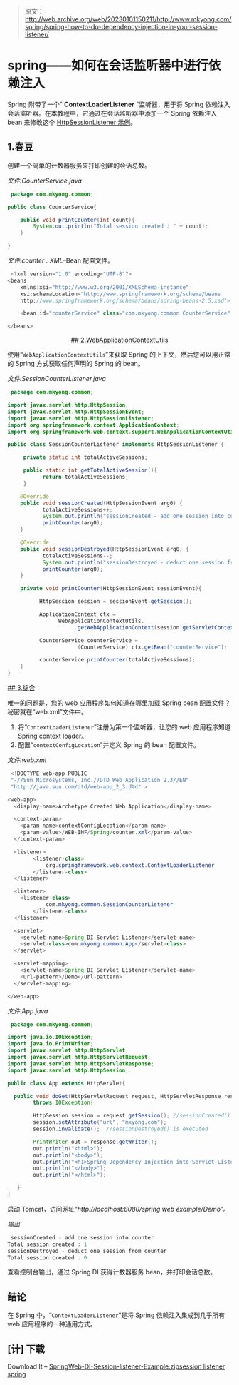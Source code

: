 > 原文：<http://web.archive.org/web/20230101150211/http://www.mkyong.com/spring/spring-how-to-do-dependency-injection-in-your-session-listener/>

# spring——如何在会话监听器中进行依赖注入

Spring 附带了一个" **ContextLoaderListener** "监听器，用于将 Spring 依赖注入会话监听器。在本教程中，它通过在会话监听器中添加一个 Spring 依赖注入 bean 来修改这个 [HttpSessionListener 示例](http://web.archive.org/web/20190224160129/http://www.mkyong.com/servlet/a-simple-httpsessionlistener-example-active-sessions-counter/)。

## 1.春豆

创建一个简单的计数器服务来打印创建的会话总数。

*文件:CounterService.java*

```java
 package com.mkyong.common;

public class CounterService{

	public void printCounter(int count){
		System.out.println("Total session created : " + count);
	}

} 
```

*文件:counter . XML*–Bean 配置文件。

```java
 <?xml version="1.0" encoding="UTF-8"?>
<beans 
	xmlns:xsi="http://www.w3.org/2001/XMLSchema-instance"
	xsi:schemaLocation="http://www.springframework.org/schema/beans 
	http://www.springframework.org/schema/beans/spring-beans-2.5.xsd">

	<bean id="counterService" class="com.mkyong.common.CounterService" />

</beans> 
```

 <ins class="adsbygoogle" style="display:block; text-align:center;" data-ad-format="fluid" data-ad-layout="in-article" data-ad-client="ca-pub-2836379775501347" data-ad-slot="6894224149">## 2.WebApplicationContextUtils

使用“`WebApplicationContextUtils`”来获取 Spring 的上下文，然后您可以用正常的 Spring 方式获取任何声明的 Spring 的 bean。

*文件:SessionCounterListener.java*

```java
 package com.mkyong.common;

import javax.servlet.http.HttpSession;
import javax.servlet.http.HttpSessionEvent;
import javax.servlet.http.HttpSessionListener;
import org.springframework.context.ApplicationContext;
import org.springframework.web.context.support.WebApplicationContextUtils;

public class SessionCounterListener implements HttpSessionListener {

     private static int totalActiveSessions;

     public static int getTotalActiveSession(){
           return totalActiveSessions;
     }

    @Override
    public void sessionCreated(HttpSessionEvent arg0) {
           totalActiveSessions++;
           System.out.println("sessionCreated - add one session into counter");	
           printCounter(arg0);
    }

    @Override
    public void sessionDestroyed(HttpSessionEvent arg0) {
           totalActiveSessions--;
           System.out.println("sessionDestroyed - deduct one session from counter");	
           printCounter(arg0);
    }	

    private void printCounter(HttpSessionEvent sessionEvent){

          HttpSession session = sessionEvent.getSession();

          ApplicationContext ctx = 
                WebApplicationContextUtils.
                      getWebApplicationContext(session.getServletContext());

          CounterService counterService = 
                      (CounterService) ctx.getBean("counterService");

          counterService.printCounter(totalActiveSessions);
    }
} 
```

 <ins class="adsbygoogle" style="display:block" data-ad-client="ca-pub-2836379775501347" data-ad-slot="8821506761" data-ad-format="auto" data-ad-region="mkyongregion">## 3.综合

唯一的问题是，您的 web 应用程序如何知道在哪里加载 Spring bean 配置文件？秘密就在“web.xml”文件中。

1.  将“`ContextLoaderListener`”注册为第一个监听器，让您的 web 应用程序知道 Spring context loader。
2.  配置“`contextConfigLocation`”并定义 Spring 的 bean 配置文件。

*文件:web.xml*

```java
 <!DOCTYPE web-app PUBLIC
 "-//Sun Microsystems, Inc.//DTD Web Application 2.3//EN"
 "http://java.sun.com/dtd/web-app_2_3.dtd" >

<web-app>
  <display-name>Archetype Created Web Application</display-name>

  <context-param>
	<param-name>contextConfigLocation</param-name>
	<param-value>/WEB-INF/Spring/counter.xml</param-value>
  </context-param>

  <listener>
        <listener-class>
            org.springframework.web.context.ContextLoaderListener
        </listener-class>
  </listener>

  <listener>
	<listener-class>
            com.mkyong.common.SessionCounterListener
        </listener-class>
  </listener>

  <servlet>
	<servlet-name>Spring DI Servlet Listener</servlet-name>
	<servlet-class>com.mkyong.common.App</servlet-class>
  </servlet>

  <servlet-mapping>
	<servlet-name>Spring DI Servlet Listener</servlet-name>
	<url-pattern>/Demo</url-pattern>
  </servlet-mapping>

</web-app> 
```

*文件:App.java*

```java
 package com.mkyong.common;

import java.io.IOException;
import java.io.PrintWriter;
import javax.servlet.http.HttpServlet;
import javax.servlet.http.HttpServletRequest;
import javax.servlet.http.HttpServletResponse;
import javax.servlet.http.HttpSession;

public class App extends HttpServlet{

  public void doGet(HttpServletRequest request, HttpServletResponse response)
        throws IOException{

        HttpSession session = request.getSession(); //sessionCreated() is executed
        session.setAttribute("url", "mkyong.com"); 
        session.invalidate();  //sessionDestroyed() is executed

        PrintWriter out = response.getWriter();
        out.println("<html>");
        out.println("<body>");
        out.println("<h1>Spring Dependency Injection into Servlet Listenner</h1>");
        out.println("</body>");
        out.println("</html>");	

   }
} 
```

启动 Tomcat，访问网址“*http://localhost:8080/spring web example/Demo*”。

*输出*

```java
 sessionCreated - add one session into counter
Total session created : 1
sessionDestroyed - deduct one session from counter
Total session created : 0 
```

查看控制台输出，通过 Spring DI 获得计数器服务 bean，并打印会话总数。

## 结论

在 Spring 中，“`ContextLoaderListener`”是将 Spring 依赖注入集成到几乎所有 web 应用程序的一种通用方式。

## [计] 下载

Download It – [SpringWeb-DI-Session-listener-Example.zip](http://web.archive.org/web/20190224160129/http://www.mkyong.com/wp-content/uploads/2010/03/SpringWeb-DI-Session-listener-Example.zip)[session listener](http://web.archive.org/web/20190224160129/http://www.mkyong.com/tag/session-listener/) [spring](http://web.archive.org/web/20190224160129/http://www.mkyong.com/tag/spring/)







